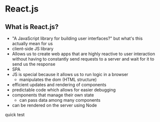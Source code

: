 # React.js

## What is React.js?
* "A JavaScript library for building user interfaces?" but what's this actually mean for us
* client-side JS library
* Allows us to create web apps that are highly reactive to user interaction without having to constantly send requests to a server and wait for it to send us the response
* SPA 
* JS is special because it allows us to run logic in a browser
    * manipulates the dom (HTML structure)
* efficient updates and rendering of components
* predictable code which allows for easier debugging
* components that manage their own state
    * can pass data among many components
* can be rendered on the server using Node 

quick test
